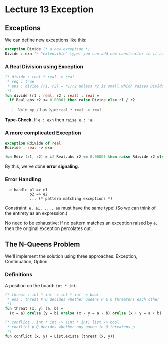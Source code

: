# Lecture 13 Exception

## Exceptions

We can define new exceptions like this:

```sml
exception Divide (* a new exception *)
Divide : exn (* "extensible" type: you can add new constructor to it at runtime *)
```

### A Real Division using Exception

```sml
(* divide : real * real -> real
 * req : true
 * ens : divide (r1, r2) = r1/r2 unless r2 is small which raises Divide
 *)
fun divide (r1 : real, r2 : real) : real =
  if Real.abs r2 <= 0.00001 then raise Divide else r1 / r2
```

> Note. `op /` has type `real * real -> real`.

__Type-Check.__ If `e : exn` then `raise e : 'a`.

### A more complicated Exception

```sml
exception Rdivide of real
Rdivide : real -> exn

fun Rdiv (r1, r2) = if Real.abs r2 <= 0.00001 then raise Rdivide r2 else r1 / r2
```

By this, we've done __error signaling__.

### Error Handling

```
  e handle p1 => e1
           p2 => e2
           ... (* pattern matching exceptions *)
```

Constraint: `e, e1, ..., en` must have the same type! (So we can think of the entirety as an expression.)

No need to be exhaustive: If no pattern matches an exception raised by `e`, then the original exception percolates out.

## The N-Queens Problem

We'll implement the solution using three approaches: Exception, Continuation, Option.

### Definitions

A position on the board: `int * int`.

```sml
(* threat : int * int -> int * int -> bool
 * ens : threat P Q decides whether queens P & Q threatens each other
 *)
fun threat (x, y) (a, b) =
  (x = a) orelse (y = b) orelse (x - y = a - b) orelse (x + y = a + b)

(* conflict : int * int -> (int * int) list -> bool
 * conflict p Q decides whether any queen in Q threatens p
 *)
fun conflict (x, y) = List.exists (threat (x, y))
```

